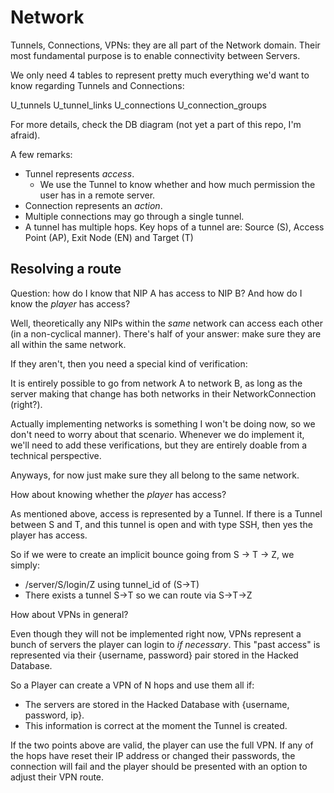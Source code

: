 # Network

Tunnels, Connections, VPNs: they are all part of the Network domain. Their most fundamental purpose is to enable connectivity between Servers.

We only need 4 tables to represent pretty much everything we'd want to know regarding Tunnels and Connections:

U_tunnels
U_tunnel_links
U_connections
U_connection_groups

For more details, check the DB diagram (not yet a part of this repo, I'm afraid).

A few remarks:

- Tunnel represents *access*.
  - We use the Tunnel to know whether and how much permission the user has in a remote server.
- Connection represents an *action*.
- Multiple connections may go through a single tunnel.
- A tunnel has multiple hops. Key hops of a tunnel are: Source (S), Access Point (AP), Exit Node (EN) and Target (T)

## Resolving a route

Question: how do I know that NIP A has access to NIP B? And how do I know the _player_ has access?

Well, theoretically any NIPs within the _same_ network can access each other (in a non-cyclical manner). There's half of your answer: make sure they are all within the same network.

If they aren't, then you need a special kind of verification:

It is entirely possible to go from network A to network B, as long as the server making that change has both networks in their NetworkConnection (right?).

Actually implementing networks is something I won't be doing now, so we don't need to worry about that scenario. Whenever we do implement it, we'll need to add these verifications, but they are entirely doable from a technical perspective.

Anyways, for now just make sure they all belong to the same network.

How about knowing whether the _player_ has access?

As mentioned above, access is represented by a Tunnel. If there is a Tunnel between S and T, and this tunnel is open and with type SSH, then yes the player has access.

So if we were to create an implicit bounce going from S -> T -> Z, we simply:

- /server/S/login/Z using tunnel_id of (S->T)
- There exists a tunnel S->T so we can route via S->T->Z

How about VPNs in general?

Even though they will not be implemented right now, VPNs represent a bunch of servers the player can login to _if necessary_. This "past access" is represented via their {username, password} pair stored in the Hacked Database.

So a Player can create a VPN of N hops and use them all if:

- The servers are stored in the Hacked Database with {username, password, ip}.
- This information is correct at the moment the Tunnel is created.

If the two points above are valid, the player can use the full VPN. If any of the hops have reset their IP address or changed their passwords, the connection will fail and the player should be presented with an option to adjust their VPN route.

